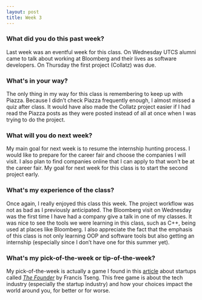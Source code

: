 ```yaml
---
layout: post
title: Week 3
---
```


### What did you do this past week?
Last week was an eventful week for this class. On Wednesday UTCS alumni came to talk about working at Bloomberg and their lives as software developers. On Thursday the first project (Collatz) was due.

### What's in your way?
The only thing in my way for this class is remembering to keep up with Piazza. Because I didn’t check Piazza frequently enough, I almost missed a quiz after class. It would have also made the Collatz project easier if I had read the Piazza posts as they were posted instead of all at once when I was trying to do the project.

### What will you do next week?
My main goal for next week is to resume the internship hunting process. I would like to prepare for the career fair and choose the companies I will visit. I also plan to find companies online that I can apply to that won’t be at the career fair. My goal for next week for this class is to start the second project early.

### What's my experience of the class?
Once again, I really enjoyed this class this week. The project workflow was not as bad as I previously anticipated. The Bloomberg visit on Wednesday was the first time I have had a company give a talk in one of my classes. It was nice to see the tools we were learning in this class, such as C++, being used at places like Bloomberg. I also appreciate the fact that the emphasis of this class is not only learning OOP and software tools but also getting an internship (especially since I don’t have one for this summer yet).

### What's my pick-of-the-week or tip-of-the-week?
My pick-of-the-week is actually a game I found in this [article](https://www.fastcodesign.com/3067405/the-founder-a-game-about-the-dark-side-of-silicon-valley) about startups called *[The Founder](http://thefounder.biz)* by Francis Tseng. This free game is about the tech industry (especially the startup industry) and how your choices impact the world around you, for better or for worse.  
